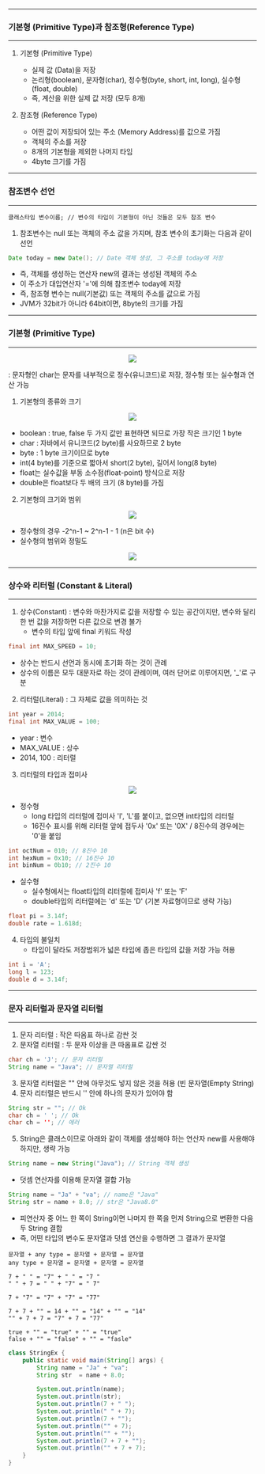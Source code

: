 -----
### 기본형 (Primitive Type)과 참조형(Reference Type)
----
1. 기본형 (Primitive Type)
   - 실제 값 (Data)을 저장
   - 논리형(boolean), 문자형(char), 정수형(byte, short, int, long), 실수형(float, double)
   - 즉, 계산을 위한 실제 값 저장 (모두 8개)

2. 참조형 (Reference Type)
   - 어떤 값이 저장되어 있는 주소 (Memory Address)를 값으로 가짐
   - 객체의 주소를 저장
   - 8개의 기본형을 제외한 나머지 타임
   - 4byte 크기를 가짐

-----
### 참조변수 선언
----
```
클래스타임 변수이름; // 변수의 타입이 기본형이 아닌 것들은 모두 참조 변수
```
1. 참조변수는 null 또는 객체의 주소 값을 가지며, 참조 변수의 초기화는 다음과 같이 선언
```java
Date today = new Date(); // Date 객체 생성, 그 주소를 today에 저장
```

  - 즉, 객체를 생성하는 연산자 new의 결과는 생성된 객체의 주소
  - 이 주소가 대입연산자 '='에 의해 참조변수 today에 저장
  - 즉, 참조형 변수는 null(기본값) 또는 객체의 주소를 값으로 가짐
  - JVM가 32bit가 아니라 64bit이면, 8byte의 크기를 가짐

-----
### 기본형 (Primitive Type)
----
<div align="center">
<img src="https://github.com/sooyounghan/JavaScript/assets/34672301/1ccb183d-4954-4b9d-abdf-a71814d03762">
</div>

: 문자형인 char는 문자를 내부적으로 정수(유니코드)로 저장, 정수형 또는 실수형과 연산 가능

 1. 기본형의 종류와 크기
<div align="center">
<img src="https://github.com/sooyounghan/JavaScript/assets/34672301/15fb54ca-fc4b-4626-ae55-f8e3982bc61b">
</div>

  - boolean : true, false 두 가지 값만 표현하면 되므로 가장 작은 크기인 1 byte
  - char : 자바에서 유니코드(2 byte)를 사요하므로 2 byte
  - byte : 1 byte 크기이므로 byte
  - int(4 byte)를 기준으로 짧아서 short(2 byte), 길어서 long(8 byte)
  - float는 실수값을 부동 소수점(float-point) 방식으로 저장
  - double은 float보다 두 배의 크기 (8 byte)를 가짐

2. 기본형의 크기와 범위
<div align="center">
<img src="https://github.com/sooyounghan/JavaScript/assets/34672301/f3580d71-85b0-418c-b8c0-0fc8c652a3e8">
</div>

  - 정수형의 경우 -2^n-1 ~ 2^n-1 - 1 (n은 bit 수)
  - 실수형의 범위와 정밀도
<div align="center">
<img src="https://github.com/sooyounghan/JavaScript/assets/34672301/66adab70-1a0e-4572-be1a-e9bd9fd11b3b">
</div>

-----
### 상수와 리터럴 (Constant & Literal)
----
1. 상수(Constant) : 변수와 마찬가지로 값을 저장할 수 있는 공간이지만, 변수와 달리 한 번 값을 저장하면 다른 값으로 변경 불가
   - 변수의 타입 앞에 final 키워드 작성
```java
final int MAX_SPEED = 10;
```

  - 상수는 반드시 선언과 동시에 초기화 하는 것이 관례
  - 상수의 이름은 모두 대문자로 하는 것이 관례이며, 여러 단어로 이루어지면, '_'로 구분

2. 리터럴(Literal) : 그 자체로 값을 의미하는 것

```java
int year = 2014;
final int MAX_VALUE = 100;
```
  - year : 변수
  - MAX_VALUE : 상수
  - 2014, 100 : 리터럴

3. 리터럴의 타입과 접미사
<div align="center">
<img src="https://github.com/sooyounghan/JavaScript/assets/34672301/54cad74c-fea8-48e4-96e8-466e147b8ec6">
</div>

  - 정수형
    + long 타입의 리터럴에 접미사 'l', 'L'를 붙이고, 없으면 int타입의 리터럴
    + 16진수 표시를 위해 리터럴 앞에 접두사 '0x' 또는 '0X' / 8진수의 경우에는 '0'을 붙임

```java
int octNum = 010; // 8진수 10
int hexNum = 0x10; // 16진수 10
int binNum = 0b10; // 2진수 10
```

  - 실수형
    + 실수형에서는 float타입의 리터럴에 접미사 'f' 또는 'F'
    + double타입의 리터럴에는 'd' 또는 'D' (기본 자료형이므로 생략 가능)
   
```java
float pi = 3.14f;
double rate = 1.618d;
```

4. 타입의 불일치
   - 타입이 달라도 저장범위가 넓은 타입에 좁은 타입의 값을 저장 가능 허용
```java
int i = 'A';
long l = 123;
double d = 3.14f;
```


-----
### 문자 리터럴과 문자열 리터럴
----
1. 문자 리터럴 : 작은 따옴표 하나로 감싼 것
2. 문자열 리터럴 : 두 문자 이상을 큰 따옴표로 감싼 것
```java
char ch = 'J'; // 문자 리터럴
String name = "Java"; // 문자열 리터럴
```

3. 문자열 리터럴은 "" 안에 아무것도 넣지 않은 것을 허용 (빈 문자열(Empty String)
4. 문자 리터럴은 반드시 '' 안에 하나의 문자가 있어야 함
```java
String str = ""; // Ok
char ch = ' '; // Ok
char ch = ''; // 에러
```

5. String은 클래스이므로 아래와 같이 객체를 생성해야 하는 연산자 new를 사용해야 하지만, 생략 가능
```java
String name = new String("Java"); // String 객체 생성
```
  - 덧셈 연산자를 이용해 문자열 결합 가능
```java
String name = "Ja" + "va"; // name은 "Java"
String str = name + 8.0; // str은 "Java8.0"
```
  - 피연산자 중 어느 한 쪽이 String이면 나머지 한 쪽을 먼저 String으로 변환한 다음 두 String 결합
  - 즉, 어떤 타입의 변수도 문자열과 덧셈 연산을 수행하면 그 결과가 문자열
```
문자열 + any type = 문자열 + 문자열 = 문자열
any type + 문자열 = 문자열 + 문자열 = 문자열
```
```
7 + " " = "7" + " " = "7 "
" " + 7 = " " + "7" = " 7"

7 + "7" = "7" + "7" = "77"

7 + 7 + "" = 14 + "" = "14" + "" = "14"
"" + 7 + 7 = "7" + 7 = "77"

true + "" = "true" + "" = "true"
false + "" = "false" + "" = "fasle"
```

```java
class StringEx {
	public static void main(String[] args) {
		String name = "Ja" + "va";
		String str  = name + 8.0;

		System.out.println(name);
		System.out.println(str);
		System.out.println(7 + " ");
		System.out.println(" " + 7);
		System.out.println(7 + "");
		System.out.println("" + 7);
		System.out.println("" + "");
		System.out.println(7 + 7 + "");
		System.out.println("" + 7 + 7);
	}
}
```

